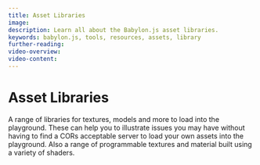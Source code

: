 ```yaml
---
title: Asset Libraries
image: 
description: Learn all about the Babylon.js asset libraries.
keywords: babylon.js, tools, resources, assets, library
further-reading:
video-overview:
video-content:
---
```



# Asset Libraries

A range of libraries for textures, models and more to load into the playground. These can help you to illustrate issues you may have without having to find a CORs acceptable server to load your own assets into the playground. Also a range of programmable textures and material built using a variety of shaders.